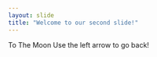 ```yaml
---
layout: slide
title: "Welcome to our second slide!"
---
```

To The Moon
Use the left arrow to go back!
